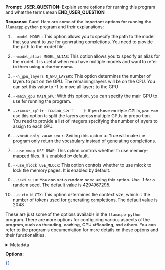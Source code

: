 **Prompt:**
**USER_QUESTION:**
Explain some options for running this program and what the terms mean
**END_USER_QUESTION**


**Response:**
Sure! Here are some of the important options for running the `llamacpp-python` program and their explanations:

1. `--model MODEL`: This option allows you to specify the path to the model that you want to use for generating completions. You need to provide the path to the model file.

2. `--model_alias MODEL_ALIAS`: This option allows you to specify an alias for the model. It is useful when you have multiple models and want to refer to them using a shorter name.

3. `--n_gpu_layers N_GPU_LAYERS`: This option determines the number of layers to put on the GPU. The remaining layers will be on the CPU. You can set this value to -1 to move all layers to the GPU.

4. `--main_gpu MAIN_GPU`: With this option, you can specify the main GPU to use for running the program.

5. `--tensor_split [TENSOR_SPLIT ...]`: If you have multiple GPUs, you can use this option to split the layers across multiple GPUs in proportion. You need to provide a list of integers specifying the number of layers to assign to each GPU.

6. `--vocab_only VOCAB_ONLY`: Setting this option to True will make the program only return the vocabulary instead of generating completions.

7. `--use_mmap USE_MMAP`: This option controls whether to use memory-mapped files. It is enabled by default.

8. `--use_mlock USE_MLOCK`: This option controls whether to use mlock to lock the memory pages. It is enabled by default.

9. `--seed SEED`: You can set a random seed using this option. Use -1 for a random seed. The default value is 4294967295.

10. `--n_ctx N_CTX`: This option determines the context size, which is the number of tokens used for generating completions. The default value is 2048.

These are just some of the options available in the `llamacpp-python` program. There are more options for configuring various aspects of the program, such as threading, caching, GPU offloading, and others. You can refer to the program's documentation for more details on these options and their functionalities.

<details><summary>Metadata</summary>

- Duration: 9918 ms
- Datetime: 2024-01-11T20:30:21.178577
- Model: gpt-3.5-turbo-0613

</details>

**Options:**
```json
{}
```

